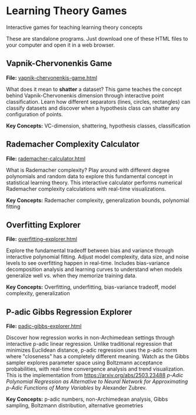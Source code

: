 # Learning Theory Games

Interactive games for teaching learning theory concepts

These are standalone programs. Just download one of these HTML files to your
computer and open it in a web browser.

## Vapnik-Chervonenkis Game

**File:** [vapnik-chervonenkis-game.html](vapnik-chervonenkis-game.html)

What does it mean to **shatter** a dataset? This game teaches the concept behind Vapnik-Chervonenkis dimension through interactive point classification. Learn how different separators (lines, circles, rectangles) can classify datasets and discover when a hypothesis class can shatter any configuration of points.

**Key Concepts:** VC-dimension, shattering, hypothesis classes, classification

## Rademacher Complexity Calculator

**File:** [rademacher-calculator.html](rademacher-calculator.html)

What is Rademacher complexity? Play around with different degree polynomials and random data to explore this fundamental concept in statistical learning theory. This interactive calculator performs numerical Rademacher complexity calculations with real-time visualizations.

**Key Concepts:** Rademacher complexity, generalization bounds, polynomial fitting

## Overfitting Explorer

**File:** [overfitting-explorer.html](overfitting-explorer.html)

Explore the fundamental tradeoff between bias and variance through interactive polynomial fitting. Adjust model complexity, data size, and noise levels to see overfitting happen in real-time. Includes bias-variance decomposition analysis and learning curves to understand when models generalize well vs. when they memorize training data.

**Key Concepts:** Overfitting, underfitting, bias-variance tradeoff, model complexity, generalization

## P-adic Gibbs Regression Explorer

**File:** [padic-gibbs-explorer.html](padic-gibbs-explorer.html)

Discover how regression works in non-Archimedean settings through interactive p-adic linear regression. Unlike traditional regression that minimizes Euclidean distance, p-adic regression uses the p-adic norm where "closeness" has a completely different meaning. Watch as the Gibbs sampler explores parameter space using Boltzmann acceptance probabilities, with real-time convergence analysis and trend visualization. This is the implementation from https://arxiv.org/abs/2503.23488 *p-Adic Polynomial Regression as Alternative to Neural Network for Approximating p-Adic Functions of Many Variables* by Alexander Zubrev.

**Key Concepts:** p-adic numbers, non-Archimedean analysis, Gibbs sampling, Boltzmann distribution, alternative geometries

